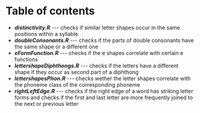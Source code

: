 # Table of contents

- ***distinctivity.R*** --- checks if similar letter shapes occur in the same positions within a syllable  
- ***doubleConsonants.R*** --- checks if the parts of double consonants have the same shape or a different one  
- ***eFormFunction.R*** --- checks if the e shapes correlate with certain e functions  
- ***lettershapeDiphthongs.R*** --- checks if the letters have a different shape if they occur as second part of a diphthong  
- ***lettershapesPhon.R*** --- checks wether the letter shapes correlate with the phoneme class of the corresponding phoneme  
- ***rightLeftEdge.R*** --- checks if the right edge of a word has striking letter forms and checks if the first and last letter are more frequently joined to the next or previous letter   

